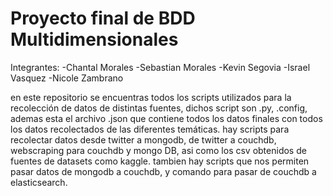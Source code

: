 # Proyecto final de BDD Multidimensionales
Integrantes:
-Chantal Morales
-Sebastian Morales
-Kevin Segovia
-Israel Vasquez
-Nicole Zambrano

en este repositorio se encuentras todos los scripts utilizados para la recolección de datos de distintas fuentes, dichos script son .py, .config, ademas esta el archivo .json que contiene todos los datos finales con todos los datos recolectados de las diferentes temáticas. hay scripts para recolectar datos desde twitter a mongodb, de twitter a couchdb, webscraping para couchdb y mongo DB, asi como los csv obtenidos de fuentes de datasets como kaggle. tambien hay scripts que nos permiten pasar datos de mongodb a couchdb, y comando para pasar de couchdb a elasticsearch. 
